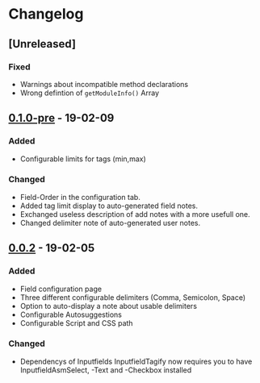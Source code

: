 # Changelog
## [Unreleased]
### Fixed
- Warnings about incompatible method declarations
- Wrong defintion of `getModuleInfo()` Array

## [0.1.0-pre] - 19-02-09
### Added
+ Configurable limits for tags (min,max)

### Changed
* Field-Order in the configuration tab.
* Added tag limit display to auto-generated field notes.
* Exchanged useless description of add notes with a more usefull one.
* Changed delimiter note of auto-generated user notes.


## [0.0.2] - 19-02-05
### Added
+ Field configuration page
+ Three different configurable delimiters (Comma, Semicolon, Space)
+ Option to auto-display a note about usable delimiters
+ Configurable Autosuggestions
+ Configurable Script and CSS path

### Changed
* Dependencys of Inputfields
  InputfieldTagify now requires you to have InputfieldAsmSelect, -Text and -Checkbox installed

[0.1.0-pre]: https://github.com/sebi2020/InputfieldTagify/compare/v0.0.2...v0.1.0-pre
[0.0.2]: https://github.com/Sebi2020/InputfieldTagify/compare/v0.0.1-pre...v0.0.2